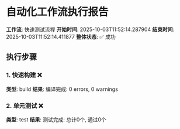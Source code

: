 # 自动化工作流执行报告

**工作流**: 快速测试流程
**开始时间**: 2025-10-03T11:52:14.287904
**结束时间**: 2025-10-03T11:52:14.411877
**整体状态**: ✅ 成功

## 执行步骤

### 1. 快速构建 ❌

**类型**: build
**结果**: 编译完成: 0 errors, 0 warnings

### 2. 单元测试 ❌

**类型**: test
**结果**: 测试完成: 总计0个, 通过0个

